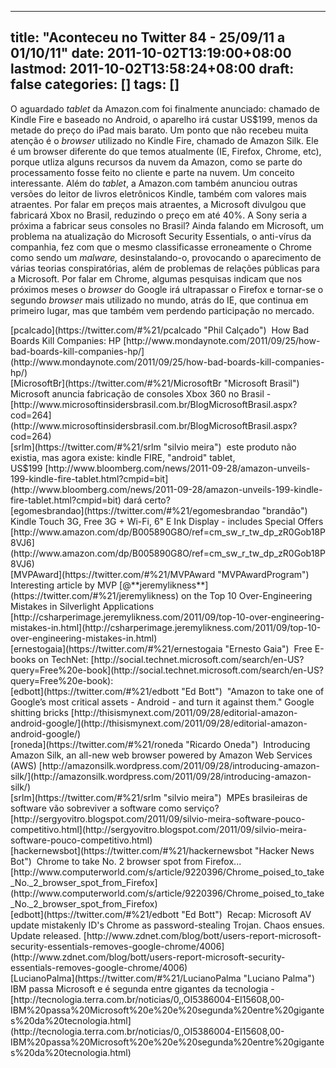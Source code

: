 
---
title: "Aconteceu no Twitter 84 - 25/09/11 a 01/10/11"
date: 2011-10-02T13:19:00+08:00
lastmod: 2011-10-02T13:58:24+08:00
draft: false
categories: []
tags: []
---


O aguardado *tablet* da Amazon.com foi finalmente anunciado: chamado de Kindle Fire e baseado no Android, o aparelho irá custar US$199, menos da metade do preço do iPad mais barato. Um ponto que não recebeu muita atenção é o *browser* utilizado no Kindle Fire, chamado de Amazon Silk. Ele é um browser diferente do que temos atualmente (IE, Firefox, Chrome, etc), porque utliza alguns recursos da nuvem da Amazon, como se parte do processamento fosse feito no cliente e parte na nuvem. Um conceito interessante. Além do *tablet*, a Amazon.com também anunciou outras versões do leitor de livros eletrônicos Kindle, também com valores mais atraentes. Por falar em preços mais atraentes, a Microsoft divulgou que fabricará Xbox no Brasil, reduzindo o preço em até 40%. A Sony seria a próxima a fabricar seus consoles no Brasil? Ainda falando em Microsoft, um problema na atualização do Microsoft Security Essentials, o anti-vírus da companhia, fez com que o mesmo classificasse erroneamente o Chrome como sendo um *malware,* desinstalando-o, provocando o aparecimento de várias teorias conspiratórias, além de problemas de relações públicas para a Microsoft. Por falar em Chrome, algumas pesquisas indicam que nos próximos meses o *browser* do Google irá ultrapassar o Firefox e tornar-se o segundo *browser* mais utilizado no mundo, atrás do IE, que continua em primeiro lugar, mas que também vem perdendo participação no mercado.


<div class="tweet-row"><span class="tweet-user-name">[pcalcado](https://twitter.com/#%21/pcalcado "Phil Calçado")  </span>How Bad Boards Kill Companies: HP [http://www.mondaynote.com/2011/09/25/how-bad-boards-kill-companies-hp/](http://www.mondaynote.com/2011/09/25/how-bad-boards-kill-companies-hp/)  


<div class="tweet-row"><span class="tweet-user-name">[MicrosoftBr](https://twitter.com/#%21/MicrosoftBr "Microsoft Brasil")  </span>Microsoft anuncia fabricação de consoles Xbox 360 no Brasil - [http://www.microsoftinsidersbrasil.com.br/BlogMicrosoftBrasil.aspx?cod=264](http://www.microsoftinsidersbrasil.com.br/BlogMicrosoftBrasil.aspx?cod=264)  


<div class="tweet-row"><span class="tweet-user-name">[srlm](https://twitter.com/#%21/srlm "silvio meira")  </span>este produto não existia, mas agora existe: kindle FIRE, "android" tablet, US$199 [http://www.bloomberg.com/news/2011-09-28/amazon-unveils-199-kindle-fire-tablet.html?cmpid=bit](http://www.bloomberg.com/news/2011-09-28/amazon-unveils-199-kindle-fire-tablet.html?cmpid=bit) dará certo?  


<div class="tweet-row"><span class="tweet-user-name">[egomesbrandao](https://twitter.com/#%21/egomesbrandao "brandão")  </span>Kindle Touch 3G, Free 3G + Wi-Fi, 6" E Ink Display - includes Special Offers [http://www.amazon.com/dp/B005890G8O/ref=cm_sw_r_tw_dp_zR0Gob18P8VJ6](http://www.amazon.com/dp/B005890G8O/ref=cm_sw_r_tw_dp_zR0Gob18P8VJ6)  


<div class="tweet-row"><span class="tweet-user-name">[MVPAward](https://twitter.com/#%21/MVPAward "MVPAwardProgram")  </span>Interesting article by MVP [@**jeremylikness**](https://twitter.com/#%21/jeremylikness) on the Top 10 Over-Engineering Mistakes in Silverlight Applications [http://csharperimage.jeremylikness.com/2011/09/top-10-over-engineering-mistakes-in.html](http://csharperimage.jeremylikness.com/2011/09/top-10-over-engineering-mistakes-in.html)  


<div class="tweet-row"><span class="tweet-user-name">[ernestogaia](https://twitter.com/#%21/ernestogaia "Ernesto Gaia")  </span>Free E-books on TechNet: [http://social.technet.microsoft.com/search/en-US?query=Free%20e-book](http://social.technet.microsoft.com/search/en-US?query=Free%20e-book):  


<div class="tweet-row"><span class="tweet-user-name">[edbott](https://twitter.com/#%21/edbott "Ed Bott")  </span>"Amazon to take one of Google’s most critical assets - Android - and turn it against them." Google shitting bricks   
[http://thisismynext.com/2011/09/28/editorial-amazon-android-google/](http://thisismynext.com/2011/09/28/editorial-amazon-android-google/)  


<div class="tweet-row"><span class="tweet-user-name">[roneda](https://twitter.com/#%21/roneda "Ricardo Oneda")  </span>Introducing Amazon Silk, an all-new web browser powered by Amazon Web Services (AWS) [http://amazonsilk.wordpress.com/2011/09/28/introducing-amazon-silk/](http://amazonsilk.wordpress.com/2011/09/28/introducing-amazon-silk/)  


<div class="tweet-row"><span class="tweet-user-name">[srlm](https://twitter.com/#%21/srlm "silvio meira")  </span>MPEs brasileiras de software vão sobreviver a software como serviço? [http://sergyovitro.blogspot.com/2011/09/silvio-meira-software-pouco-competitivo.html](http://sergyovitro.blogspot.com/2011/09/silvio-meira-software-pouco-competitivo.html)  


<div class="tweet-row"><span class="tweet-user-name">[hackernewsbot](https://twitter.com/#%21/hackernewsbot "Hacker News Bot")  </span>Chrome to take No. 2 browser spot from Firefox... [http://www.computerworld.com/s/article/9220396/Chrome_poised_to_take_No._2_browser_spot_from_Firefox](http://www.computerworld.com/s/article/9220396/Chrome_poised_to_take_No._2_browser_spot_from_Firefox)  


<div class="tweet-row"><span class="tweet-user-name">[edbott](https://twitter.com/#%21/edbott "Ed Bott")  </span>Recap: Microsoft AV update mistakenly ID's Chrome as password-stealing Trojan. Chaos ensues. Update released.   
[http://www.zdnet.com/blog/bott/users-report-microsoft-security-essentials-removes-google-chrome/4006](http://www.zdnet.com/blog/bott/users-report-microsoft-security-essentials-removes-google-chrome/4006)  


<div class="tweet-row"><span class="tweet-user-name">[LucianoPalma](https://twitter.com/#%21/LucianoPalma "Luciano Palma")  </span>IBM passa Microsoft e é segunda entre gigantes da tecnologia - [http://tecnologia.terra.com.br/noticias/0,,OI5386004-EI15608,00-IBM%20passa%20Microsoft%20e%20e%20segunda%20entre%20gigantes%20da%20tecnologia.html](http://tecnologia.terra.com.br/noticias/0,,OI5386004-EI15608,00-IBM%20passa%20Microsoft%20e%20e%20segunda%20entre%20gigantes%20da%20tecnologia.html)  

</div>
</div>
</div>
</div>
</div>
</div>
</div>
</div>
</div>
</div>
</div>
</div>

